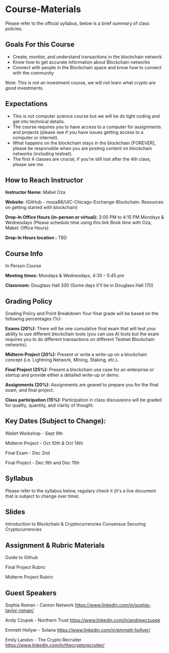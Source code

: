 # Course-Materials
Please refer to the official syllabus, below is a brief summary of class policies. 

## Goals For this Course
- Create, monitor, and understand transactions in the blockchain network
- Know how to get accurate information about Blockchain networks
- Connect with people in the Blockchain space and know how to connect with the community

Note: This is not an investment course, we will not learn what crypto are good investments.

## Expectations
- This is not computer science course but we will be do light coding and get into technical details.
- The course requires you to have access to a computer for assignments and projects (please see if you have issues getting access to a computer or internet).
- What happens on the blockchain stays in the blockchain [FOREVER], please be responsible when you are posting content on blockchain networks (including testnet).
- The first 4 classes are crucial, if you're still lost after the 4th class, please see me. 

## How to Reach Instructor
**Instructor Name:** Mabel Oza 

**Website:** (GitHub - moza88/UIC-Chicago-Exchange-Blockchain: Resources on getting started with blockchain)

**Drop-In Office Hours (in-person or virtual):** 3:00 PM to 4:15 PM Mondays & Wednesdays (Please schedule time using this link Book time with Oza, Mabel: Office Hours)

**Drop-In Hours location :** TBD


## Course Info
In Person Course

**Meeting times:** Mondays & Wednesdays, 4:30 – 5:45 pm

**Classroom:** Douglass Hall 330 (Some days it'll be in Douglass Hall 170)

## Grading Policy
Grading Policy and Point Breakdown
Your final grade will be based on the following percentages (%):

**Exams (20%):** There will be one cumulative final exam that will test your ability to use different blockchain tools (you can use AI tools but the exam requires you to do different transactions on different Testnet Blockchain networks). 

**Midterm Project (20%):** Present or write a write-up on a blockchain concept (i.e. Lightning Network, Mining, Staking, etc.).

**Final Project (25%):** Present a blockchain use case for an enterprise or startup and provide either a detailed write-up or demo. 

**Assignments (20%):** Assignments are geared to prepare you for the final exam, and final project. 

**Class participation (15%):** Participation in class discussions will be graded for quality, quantity, and clarity of thought. 

## Key Dates (Subject to Change):
Wallet Workshop - Sept 9th

Midterm Project - Oct 10th & Oct 14th

Final Exam - Dec 2nd

Final Project - Dec 9th and Dec 11th

## Syllabus
Please refer to the syllabus below, regulary check it (it's a live document that is subject to change over time). 

## Slides
Introduction to Blockchain & Cryptocurrencies
Consensus
Securing Cryptocurrencies

## Assignment & Rubric Materials
Guide to Github

Final Project Rubric

Midterm Project Rubric

## Guest Speakers
Sophia Roman - Canton Network
https://www.linkedin.com/in/sophia-taylor-roman/

Andy Czupek - Northern Trust
https://www.linkedin.com/in/andrewczupek

Emmett Hollyer - Solana
https://www.linkedin.com/in/emmett-hollyer/

Emily Landon - The Crypto Recruiter
https://www.linkedin.com/in/thecryptorecruiter/










